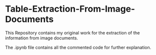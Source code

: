 # Table-Extraction-From-Image-Documents

This Repository contains my original work for the extraction of the information from image documents.

The .ipynb file contains all the commented code for further explanation.  
